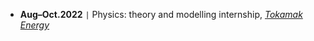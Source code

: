 - **Aug–Oct.2022** <code>&#124;</code> Physics: theory and modelling internship, [*Tokamak Energy*](https://tokamakenergy.com/)
